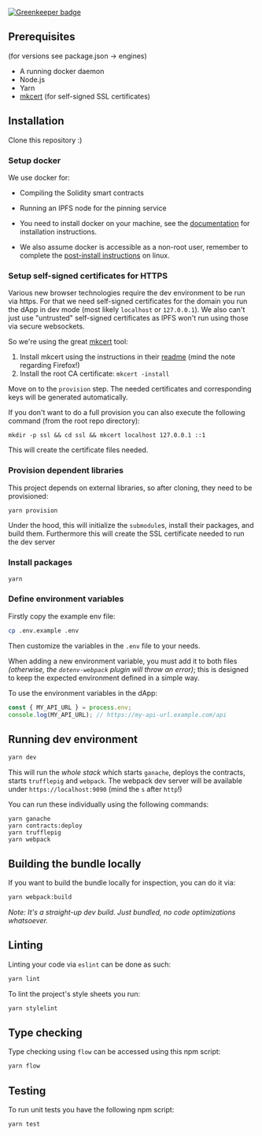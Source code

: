 [![Greenkeeper badge](https://badges.greenkeeper.io/JoinColony/colonyDapp.svg?token=ab5cc1c9b3fffa7f098e11807727fd68e5811838df8b7240c9dbd1c54f424c48&ts=1510794087610)](https://greenkeeper.io/)

## Prerequisites
(for versions see package.json -> engines)
* A running docker daemon
* Node.js
* Yarn
* [mkcert](https://github.com/FiloSottile/mkcert) (for self-signed SSL certificates)

## Installation

Clone this repository :)

### Setup docker

We use docker for:

- Compiling the Solidity smart contracts
- Running an IPFS node for the pinning service

- You need to install docker on your machine, see the [documentation](https://docs.docker.com/install/#supported-platforms) for installation instructions.
- We also assume docker is accessible as a non-root user, remember to complete the [post-install instructions](https://docs.docker.com/install/linux/linux-postinstall/) on linux.

### Setup self-signed certificates for HTTPS

Various new browser technologies require the dev environment to be run via https. For that we need self-signed certificates for the domain you run the dApp in dev mode (most likely `localhost` or `127.0.0.1`). We also can't just use "untrusted" self-signed certificates as IPFS won't run using those via secure websockets.

So we're using the great [mkcert](https://github.com/FiloSottile/mkcert) tool:

1) Install mkcert using the instructions in their [readme](https://github.com/FiloSottile/mkcert#installation) (mind the note regarding Firefox!)
2) Install the root CA certificate: `mkcert -install`

Move on to the `provision` step. The needed certificates and corresponding keys will be generated automatically.

If you don't want to do a full provision you can also execute the following command (from the root repo directory):
```
mkdir -p ssl && cd ssl && mkcert localhost 127.0.0.1 ::1
```

This will create the certificate files needed.

### Provision dependent libraries

This project depends on external libraries, so after cloning, they need to be provisioned:
```bash
yarn provision
```

Under the hood, this will initialize the `submodule`s, install their packages, and build them. Furthermore this will create the SSL certificate needed to run the dev server

### Install packages

```bash
yarn
```

### Define environment variables

Firstly copy the example env file:
```bash
cp .env.example .env
```

Then customize the variables in the `.env` file to your needs.

When adding a new environment variable, you must add it to both files _(otherwise, the `dotenv-webpack` plugin will throw an error)_; this is designed to keep the expected environment defined in a simple way.

To use the environment variables in the dApp:

```js
const { MY_API_URL } = process.env;
console.log(MY_API_URL); // https://my-api-url.example.com/api
```

## Running dev environment

```bash
yarn dev
```

This will run the _whole stack_ which starts `ganache`, deploys the contracts, starts `trufflepig` and `webpack`. The webpack dev server will be available under `https://localhost:9090` (mind the `s` after `http`!)

You can run these individually using the following commands:

```
yarn ganache
yarn contracts:deploy
yarn trufflepig
yarn webpack
```

## Building the bundle locally

If you want to build the bundle locally for inspection, you can do it via:
```bash
yarn webpack:build
````

_Note: It's a straight-up dev build. Just bundled, no code optimizations whatsoever._

## Linting

Linting your code via `eslint` can be done as such:
```bash
yarn lint
```

To lint the project's style sheets you run:
```bash
yarn stylelint
```

## Type checking

Type checking using `flow` can be accessed using this npm script:
```bash
yarn flow
```

## Testing

To run unit tests you have the following npm script:

```bash
yarn test
```
